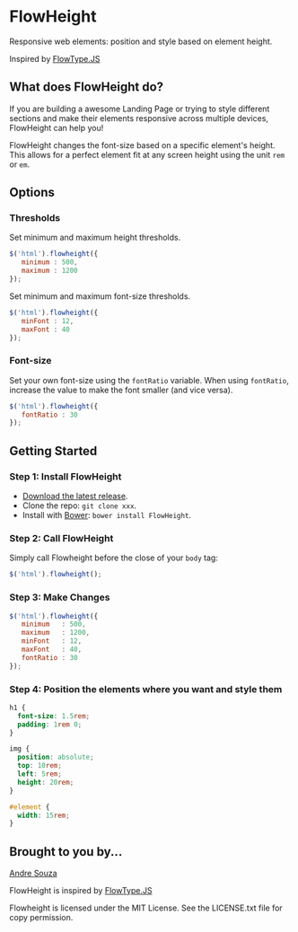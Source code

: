 # FlowHeight #

Responsive web elements: position and style based on element height.

Inspired by [FlowType.JS](http://simplefocus.com/flowtype/)

## What does FlowHeight do? ##

If you are building a awesome Landing Page or trying to style different sections and make their elements responsive across multiple devices, FlowHeight can help you!

FlowHeight changes the font-size based on a specific element's height. This allows for a perfect element fit at any screen height using the unit `rem` or `em`.

## Options ##

### Thresholds ###

Set minimum and maximum height thresholds.

```javascript
$('html').flowheight({
   minimum : 500,
   maximum : 1200
});
```

Set minimum and maximum font-size thresholds.

```javascript
$('html').flowheight({
   minFont : 12,
   maxFont : 40
});
```

### Font-size ###

Set your own font-size using the `fontRatio` variable. When using `fontRatio`, increase the value to make the font smaller (and vice versa).

```javascript
$('html').flowheight({
   fontRatio : 30
});
```


## Getting Started ##

### Step 1: Install FlowHeight ###

- [Download the latest release](xxx).
- Clone the repo: `git clone xxx`.
- Install with [Bower](http://bower.io): `bower install FlowHeight`.

### Step 2: Call FlowHeight ###

Simply call Flowheight before the close of your `body` tag:

```javascript
$('html').flowheight();
```

### Step 3: Make Changes ###

```javascript
$('html').flowheight({
   minimum   : 500,
   maximum   : 1200,
   minFont   : 12,
   maxFont   : 40,
   fontRatio : 30
});
```

### Step 4: Position the elements where you want and style them  ###

```css
h1 {
  font-size: 1.5rem;
  padding: 1rem 0;
}

img {
  position: absolute;
  top: 10rem;
  left: 5rem;
  height: 20rem;
}

#element {
  width: 15rem;
}
```

## Brought to you by... ##

[Andre Souza](https://github.com/andresouza)

FlowHeight is inspired by [FlowType.JS](http://simplefocus.com/flowtype/)

Flowheight is licensed under the MIT License. See the LICENSE.txt file for copy permission.
